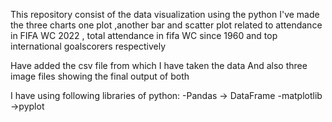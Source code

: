 
This repository consist of the data visualization using the python
I've made the three charts one plot ,another bar and scatter plot related to attendance in FIFA WC 2022 , total attendance in fifa WC since 1960 and top international goalscorers respectively

Have added the csv file from which I have taken the data
And also three image files showing the final output of both

I have using following libraries of python:
-Pandas
-> DataFrame
-matplotlib
->pyplot

